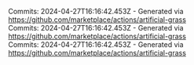Commits: 2024-04-27T16:16:42.453Z - Generated via https://github.com/marketplace/actions/artificial-grass
<br>
Commits: 2024-04-27T16:16:42.453Z - Generated via https://github.com/marketplace/actions/artificial-grass
<br>
Commits: 2024-04-27T16:16:42.453Z - Generated via https://github.com/marketplace/actions/artificial-grass
<br>
